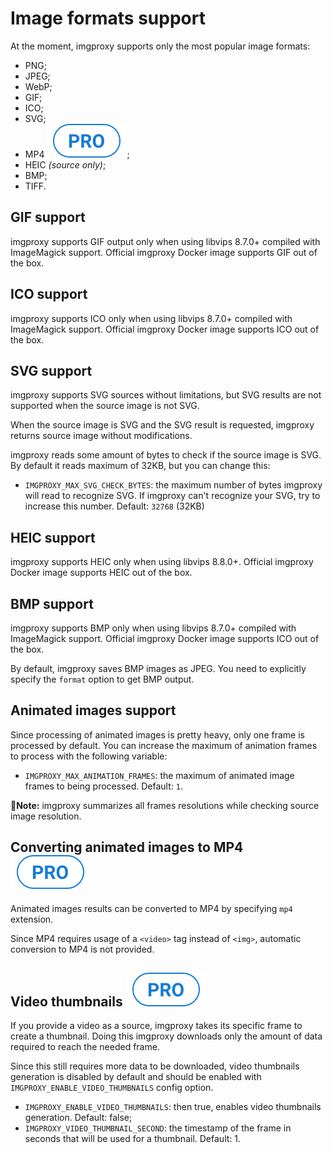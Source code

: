 # Image formats support

At the moment, imgproxy supports only the most popular image formats:

* PNG;
* JPEG;
* WebP;
* GIF;
* ICO;
* SVG;
* MP4 <img class="pro-badge" src="assets/pro.svg" alt="pro" />;
* HEIC _(source only)_;
* BMP;
* TIFF.

## GIF support

imgproxy supports GIF output only when using libvips 8.7.0+ compiled with ImageMagick support. Official imgproxy Docker image supports GIF out of the box.

## ICO support

imgproxy supports ICO only when using libvips 8.7.0+ compiled with ImageMagick support. Official imgproxy Docker image supports ICO out of the box.

## SVG support

imgproxy supports SVG sources without limitations, but SVG results are not supported when the source image is not SVG.

When the source image is SVG and the SVG result is requested, imgproxy returns source image without modifications.

imgproxy reads some amount of bytes to check if the source image is SVG. By default it reads maximum of 32KB, but you can change this:

* `IMGPROXY_MAX_SVG_CHECK_BYTES`: the maximum number of bytes imgproxy will read to recognize SVG. If imgproxy can't recognize your SVG, try to increase this number. Default: `32768` (32KB)

## HEIC support

imgproxy supports HEIC only when using libvips 8.8.0+. Official imgproxy Docker image supports HEIC out of the box.

## BMP support

imgproxy supports BMP only when using libvips 8.7.0+ compiled with ImageMagick support. Official imgproxy Docker image supports ICO out of the box.

By default, imgproxy saves BMP images as JPEG. You need to explicitly specify the `format` option to get BMP output.

## Animated images support

Since processing of animated images is pretty heavy, only one frame is processed by default. You can increase the maximum of animation frames to process with the following variable:

* `IMGPROXY_MAX_ANIMATION_FRAMES`: the maximum of animated image frames to being processed. Default: `1`.

**📝Note:** imgproxy summarizes all frames resolutions while checking source image resolution.

## Converting animated images to MP4 <img class="pro-badge" src="assets/pro.svg" alt="pro" />

Animated images results can be converted to MP4 by specifying `mp4` extension.

Since MP4 requires usage of a `<video>` tag instead of `<img>`, automatic conversion to MP4 is not provided.

## Video thumbnails <img class="pro-badge" src="assets/pro.svg" alt="pro" />

If you provide a video as a source, imgproxy takes its specific frame to create a thumbnail. Doing this imgproxy downloads only the amount of data required to reach the needed frame.

Since this still requires more data to be downloaded, video thumbnails generation is disabled by default and should be enabled with `IMGPROXY_ENABLE_VIDEO_THUMBNAILS` config option.

* `IMGPROXY_ENABLE_VIDEO_THUMBNAILS`: then true, enables video thumbnails generation. Default: false;
* `IMGPROXY_VIDEO_THUMBNAIL_SECOND`: the timestamp of the frame in seconds that will be used for a thumbnail. Default: 1.
